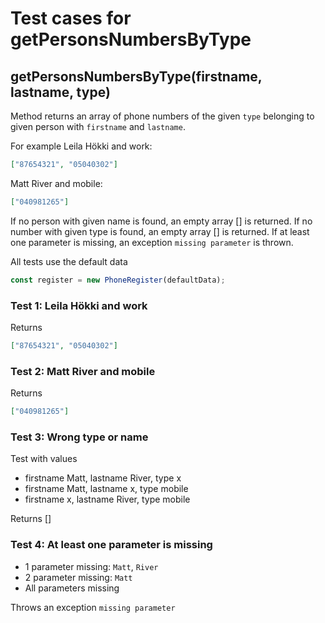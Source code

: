 # Test cases for getPersonsNumbersByType

## **getPersonsNumbersByType(firstname, lastname, type)**

Method returns an array of phone numbers of the given `type` belonging to given person with `firstname` and `lastname`.

For example Leila Hökki and work:

```json
["87654321", "05040302"]
```

Matt River and mobile:

```json
["040981265"]
```

If no person with given name is found, an empty array [] is returned.
If no number with given type is found, an empty array [] is returned.
If at least one parameter is missing, an exception `missing parameter` is thrown.

All tests use the default data

```js
const register = new PhoneRegister(defaultData);
```

### Test 1: Leila Hökki and work

Returns

```json
["87654321", "05040302"]
```

### Test 2: Matt River and mobile

Returns

```json
["040981265"]
```

### Test 3: Wrong type or name

Test with values

- firstname Matt, lastname River, type x
- firstname Matt, lastname x, type mobile
- firstname x, lastname River, type mobile

Returns []

### Test 4: At least one parameter is missing

- 1 parameter missing: `Matt`, `River`
- 2 parameter missing: `Matt`
- All parameters missing

Throws an exception `missing parameter`
